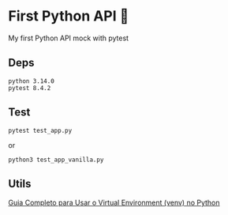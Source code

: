# First Python API 🐍
My first Python API mock with pytest

## Deps
```
python 3.14.0
pytest 8.4.2
```

## Test
```
pytest test_app.py
```
or
```
python3 test_app_vanilla.py
```

## Utils
[Guia Completo para Usar o Virtual Environment (venv) no Python](https://dev.to/franciscojdsjr/guia-completo-para-usar-o-virtual-environment-venv-no-python-57bo)
